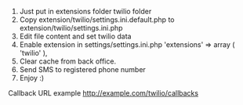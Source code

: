 1. Just put in extensions folder twilio folder
2. Copy extension/twilio/settings.ini.default.php to extension/twilio/settings.ini.php
3. Edit file content and set twilio data
4. Enable extension in settings/settings.ini.php
'extensions' =>
      array (
        'twilio'
      ),
5. Clear cache from back office.
6. Send SMS to registered phone number
7. Enjoy :)

Callback URL example
http://example.com/twilio/callbacks